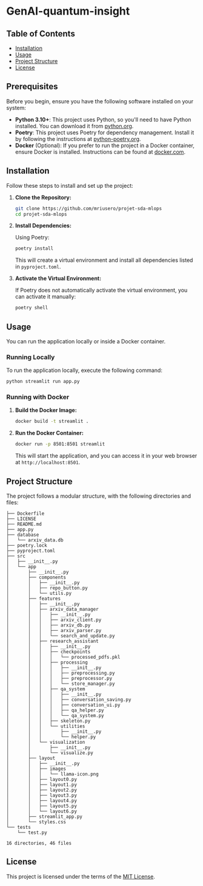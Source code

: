 # GenAI-quantum-insight
## Table of Contents

- [Installation](#installation)
- [Usage](#usage)
- [Project Structure](#project-structure)
- [License](#license)

## Prerequisites

Before you begin, ensure you have the following software installed on your system:

- **Python 3.10+**: This project uses Python, so you'll need to have Python installed. You can download it from [python.org](https://www.python.org/).
- **Poetry**: This project uses Poetry for dependency management. Install it by following the instructions at [python-poetry.org](https://python-poetry.org/docs/#installation).
- **Docker** (Optional): If you prefer to run the project in a Docker container, ensure Docker is installed. Instructions can be found at [docker.com](https://www.docker.com/).

## Installation

Follow these steps to install and set up the project:

1. **Clone the Repository:**

   ```bash
   git clone https://github.com/mriusero/projet-sda-mlops
   cd projet-sda-mlops
   ```

2. **Install Dependencies:**

   Using Poetry:

   ```bash
   poetry install
   ```

   This will create a virtual environment and install all dependencies listed in `pyproject.toml`.

3. **Activate the Virtual Environment:**

   If Poetry does not automatically activate the virtual environment, you can activate it manually:

   ```bash
   poetry shell
   ```

## Usage

You can run the application locally or inside a Docker container.

### Running Locally

To run the application locally, execute the following command:

```bash
python streamlit run app.py
```

### Running with Docker

1. **Build the Docker Image:**

   ```bash
   docker build -t streamlit .
   ```

2. **Run the Docker Container:**

   ```bash
   docker run -p 8501:8501 streamlit
   ```
   
   This will start the application, and you can access it in your web browser at `http://localhost:8501`.

## Project Structure

The project follows a modular structure, with the following directories and files:

```
├── Dockerfile
├── LICENSE
├── README.md
├── app.py
├── database
│   └── arxiv_data.db
├── poetry.lock
├── pyproject.toml
├── src
│   ├── __init__.py
│   └── app
│       ├── __init__.py
│       ├── components
│       │   ├── __init__.py
│       │   ├── repo_button.py
│       │   └── utils.py
│       ├── features
│       │   ├── __init__.py
│       │   ├── arxiv_data_manager
│       │   │   ├── __init__.py
│       │   │   ├── arxiv_client.py
│       │   │   ├── arxiv_db.py
│       │   │   ├── arxiv_parser.py
│       │   │   └── search_and_update.py
│       │   ├── research_assistant
│       │   │   ├── __init__.py
│       │   │   ├── checkpoints
│       │   │   │   └── processed_pdfs.pkl
│       │   │   ├── processing
│       │   │   │   ├── __init__.py
│       │   │   │   ├── preprocessing.py
│       │   │   │   ├── preprocessor.py
│       │   │   │   └── store_manager.py
│       │   │   ├── qa_system
│       │   │   │   ├── __init__.py
│       │   │   │   ├── conversation_saving.py
│       │   │   │   ├── conversation_ui.py
│       │   │   │   ├── qa_helper.py
│       │   │   │   └── qa_system.py
│       │   │   ├── skeleton.py
│       │   │   └── utilities
│       │   │       ├── __init__.py
│       │   │       └── helper.py
│       │   └── visualization
│       │       ├── __init__.py
│       │       └── visualize.py
│       ├── layout
│       │   ├── __init__.py
│       │   ├── images
│       │   │   └── llama-icon.png
│       │   ├── layout0.py
│       │   ├── layout1.py
│       │   ├── layout2.py
│       │   ├── layout3.py
│       │   ├── layout4.py
│       │   ├── layout5.py
│       │   └── layout6.py
│       ├── streamlit_app.py
│       └── styles.css
└── tests
    └── test.py

16 directories, 46 files
```
## License
This project is licensed under the terms of the [MIT License](LICENSE).
